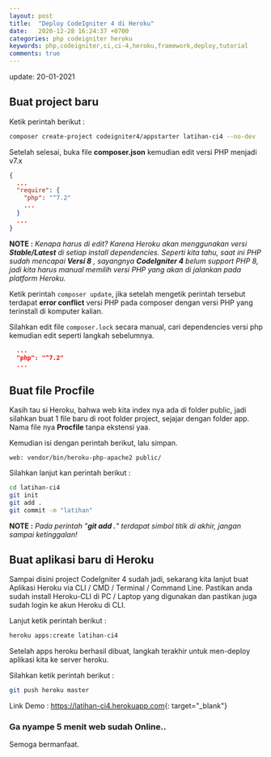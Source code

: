 ```yaml
---
layout: post
title:  "Deploy CodeIgniter 4 di Heroku"
date:   2020-12-28 16:24:37 +0700
categories: php codeigniter heroku
keywords: php,codeigniter,ci,ci-4,heroku,framework,deploy,tutorial
comments: true
---
```


update: 20-01-2021

## Buat project baru

Ketik perintah berikut :

```bash
composer create-project codeigniter4/appstarter latihan-ci4 --no-dev
```

Setelah selesai, buka file **composer.json** kemudian edit versi PHP menjadi v7.x

```json
{
  ...
  "require": {
    "php": "^7.2"
    ...
  }
  ...
}
```

**NOTE :** _Kenapa harus di edit? Karena Heroku akan menggunakan versi **Stable/Latest** di setiap install dependencies. Seperti kita tahu, saat ini PHP sudah mencapai **Versi 8** , sayangnya **CodeIgniter 4** belum support PHP 8, jadi kita harus manual memilih versi PHP yang akan di jalankan pada platform Heroku._

Ketik perintah `composer update`, jika setelah mengetik perintah tersebut terdapat **error conflict** versi PHP pada composer dengan versi PHP yang terinstall di komputer kalian.

Silahkan edit file `composer.lock` secara manual, cari dependencies versi php kemudian edit seperti langkah sebelumnya.

```json
  ...
  "php": "^7.2"
  ...
```

## Buat file Procfile

Kasih tau si Heroku, bahwa web kita index nya ada di folder public, jadi silahkan buat 1 file baru di root folder project, sejajar dengan folder app. Nama file nya **Procfile** tanpa ekstensi yaa.

Kemudian isi dengan perintah berikut, lalu simpan.

```
web: vendor/bin/heroku-php-apache2 public/
```

Silahkan lanjut kan perintah berikut :

```bash
cd latihan-ci4
git init
git add .
git commit -m "latihan"
```

**NOTE :** _Pada perintah "**git add .**" terdapat simbol titik di akhir, jangan sampai ketinggalan!_

## Buat aplikasi baru di Heroku

Sampai disini project CodeIgniter 4 sudah jadi, sekarang kita lanjut buat Aplikasi Heroku via CLI / CMD / Terminal / Command Line. Pastikan anda sudah install Heroku-CLI di PC / Laptop yang digunakan dan pastikan juga sudah login ke akun Heroku di CLI.

Lanjut ketik perintah berikut :

```bash
heroku apps:create latihan-ci4
```

Setelah apps heroku berhasil dibuat, langkah terakhir untuk men-deploy aplikasi kita ke server heroku.

Silahkan ketik perintah berikut :

```bash
git push heroku master
```

Link Demo : <https://latihan-ci4.herokuapp.com>{: target="_blank"}

### Ga nyampe 5 menit web sudah Online..

Semoga bermanfaat.
